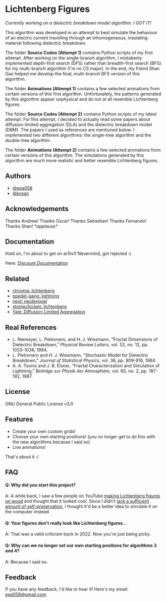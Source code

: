 
# Lichtenberg Figures

*Currently working on a dielectric breakdown model algorithm. I GOT IT!*

This algorithm was developed in an attempt to best simulate the behaviour of an electric current travelling through an inhomogeneous, insulating material following dielectric breakdown.

The folder **Source Codes (Attempt 1)** contains Python scripts of my first attempt. After working on the single-branch algorithm, I mistakenly implemented depth-first search (DFS) rather than breadth-first search (BFS) for my multi-branch algorithm (I'm no CS major). In the end, my friend Shan Gao helped me develop the final, multi-branch BFS version of this algorithm.

The folder **Animations (Attempt 1)** contains a few selected animations from certain versions of this first algorithm. Unfortunately, the patterns generated by this algorithm appear unphysical and do not at all resemble Lichtenberg figures.

The folder **Source Codes (Attempt 2)** contains Python scripts of my latest attempt. For this attempt, I decided to actually read some papers about diffusion-limited aggregation (DLA) and the dielectric breakdown model (DBM). The papers I used as references are mentioned below. I implemented two different algorithms: the single-tree algorithm and the double-tree algorithm. 

The folder **Animations (Attempt 2)** contains a few selected animations from certain versions of this algorithm. The simulations generated by this algorithm are much more realistic and better resemble Lichtenberg figures.

## Authors

- [@epa058](https://github.com/epa058)
- [@kosan](https://github.com/shan-gao5)


## Acknowledgements

 Thanks Andrew! Thanks Oscar! Thanks Sebastian! Thanks Fernando! Thanks Shan! \**applause\**


## Documentation

Hold on, I'm about to get on arXiv!! Nevermind, got rejected :( 

Here: [Discount Documentation](https://github.com/epa058/Lichtenberg-Figures/blob/main/Paper.pdf)

## Related

- [chromia: lichtenberg](https://github.com/chromia/lichtenberg)
- [goedel-gang: lightning](https://github.com/goedel-gang/lightning)
- [neut: neutenpoel](https://github.com/neut/neutenpoel)
- [stompchicken: lichtenberg](https://github.com/stompchicken/lichtenberg)
- [Yale: Diffusion-Limited Aggregation](https://web.archive.org/web/20030805085849/http://classes.yale.edu/fractals/Panorama/Physics/DLA/DLA.html)

## Real References
- L. Niemeyer, L. Pietronero, and H. J. Wiesmann, "Fractal Dimensions of Dielectric Breakdown," *Physical Review Letters*, vol. 52, no. 12, pp. 1033-1036, 1984.
- L. Pietronero and H. J. Wiesmann, "Stochastic Model for Dielectric Breakdown," *Journal of Statistical Physics*, vol. 36, pp. 909-916, 1984.
- A. A. Tsonis and J. B. Elsner, "Fractal Characterization and Simulation of Lightning," *Beiträge zur Physik der Atmosphäre*, vol. 60, no. 2, pp. 187-192, 1987.

## License

GNU General Public License v3.0


## Features

- Create your own custom grids!
- Choose your own starting positions! (you no longer get to do this with the new algorithms because I said so)
- Live animations!

That's about it :/

## FAQ

#### Q: Why did you start this project?

A: A while back, I saw a few people on YouTube [making Lichtenberg figures on wood](https://www.youtube.com/watch?v=BxjtCAp9JWo) and thought that it looked cool. Since I didn't [lack a sufficient amount of self-preservation](https://www.woodturner.org/Woodturner/Woodturner/Resources/Safety-Materials/Safety-Fractal-Burning-Lichtenburg-Burning.aspx), I thought it'd be a better idea to simulate it on the computer instead.

#### Q: Your figures don't really look like Lichtenberg figures...

A: That was a valid criticism back in 2022. Now you're just being picky.

#### Q: Why can we no longer set our own starting positions for algorithms 3 and 4?

A: Because I said so.


## Feedback

If you have any feedback, I'd like to hear it! Here's my email: epa058@gmail.com
